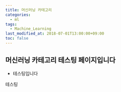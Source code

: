 ```yaml
---
title: 머신러닝 카테고리
categories:
  - ml
tags:
  - Machine_Learning
last_modified_at: 2018-07-01T13:00:00+09:00
toc: false
---
```


## 머신러닝 카테고리 테스팅 페이지입니다

* 테스팅입니다

테스팅